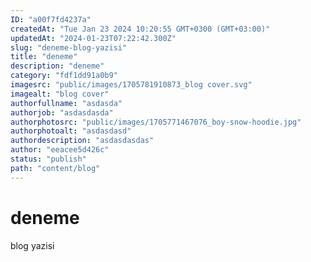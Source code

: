 ```yaml
---
ID: "a00f7fd4237a"
createdAt: "Tue Jan 23 2024 10:20:55 GMT+0300 (GMT+03:00)"
updatedAt: "2024-01-23T07:22:42.300Z"
slug: "deneme-blog-yazisi"
title: "deneme"
description: "deneme"
category: "fdf1dd91a0b9"
imagesrc: "public/images/1705781910873_blog cover.svg"
imagealt: "blog cover"
authorfullname: "asdasda"
authorjob: "asdasdasda"
authorphotosrc: "public/images/1705771467076_boy-snow-hoodie.jpg"
authorphotoalt: "asdasdasd"
authordescription: "asdasdasdas"
author: "eeacee5d426c"
status: "publish"
path: "content/blog"
---
```

# deneme
blog yazisi